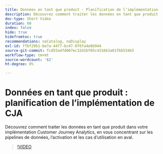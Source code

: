 ```yaml
---
title: Données en tant que produit - Planification de l’implémentation de CJA
description: Découvrez comment traiter les données en tant que produit dans votre implémentation Customer Journey Analytics, en vous concentrant sur les pipelines de données, l’activation et les cas d’utilisation en aval.
doc-type: Short Video
duration: 60
index: false
hide: true
hidefromtoc: true
recommendations: noCatalog, noDisplay
exl-id: ffbf29b1-be7a-4477-bc47-0f6fa4e6b944
source-git-commit: fcd55a4fd007ec32d1bf05c431663a01fbb534b5
workflow-type: tm+mt
source-wordcount: '62'
ht-degree: 0%

---
```


# Données en tant que produit : planification de l’implémentation de CJA

Découvrez comment traiter les données en tant que produit dans votre implémentation Customer Journey Analytics, en vous concentrant sur les pipelines de données, l’activation et les cas d’utilisation en aval.

<!-- 62_S113_3442460_59_data-as-a-product-planning-your-cja-implementation -->
>[!VIDEO](https://video.tv.adobe.com/v/3458332/?learn=on&enablevpops=true)

